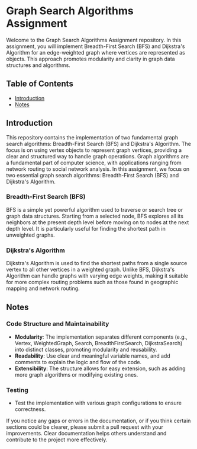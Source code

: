 # Graph Search Algorithms Assignment

Welcome to the Graph Search Algorithms Assignment repository. In this assignment, you will implement Breadth-First Search (BFS) and Dijkstra's Algorithm for an edge-weighted graph where vertices are represented as objects. This approach promotes modularity and clarity in graph data structures and algorithms.

## Table of Contents

- [Introduction](#introduction)
- [Notes](#notes)


## Introduction

This repository contains the implementation of two fundamental graph search algorithms: Breadth-First Search (BFS) and Dijkstra's Algorithm. The focus is on using vertex objects to represent graph vertices, providing a clear and structured way to handle graph operations.
Graph algorithms are a fundamental part of computer science, with applications ranging from network routing to social network analysis. In this assignment, we focus on two essential graph search algorithms: Breadth-First Search (BFS) and Dijkstra's Algorithm.

### Breadth-First Search (BFS)

BFS is a simple yet powerful algorithm used to traverse or search tree or graph data structures. Starting from a selected node, BFS explores all its neighbors at the present depth level before moving on to nodes at the next depth level. It is particularly useful for finding the shortest path in unweighted graphs.

### Dijkstra's Algorithm

Dijkstra's Algorithm is used to find the shortest paths from a single source vertex to all other vertices in a weighted graph. Unlike BFS, Dijkstra's Algorithm can handle graphs with varying edge weights, making it suitable for more complex routing problems such as those found in geographic mapping and network routing.


## Notes


### Code Structure and Maintainability

- **Modularity**: The implementation separates different components (e.g., Vertex, WeightedGraph, Search, BreadthFirstSearch, DijkstraSearch) into distinct classes, promoting modularity and reusability.
- **Readability**: Use clear and meaningful variable names, and add comments to explain the logic and flow of the code.
- **Extensibility**: The structure allows for easy extension, such as adding more graph algorithms or modifying existing ones.

### Testing

- Test the implementation with various graph configurations to ensure correctness.


If you notice any gaps or errors in the documentation, or if you think certain sections could be clearer, please submit a pull request with your improvements. Clear documentation helps others understand and contribute to the project more effectively.




